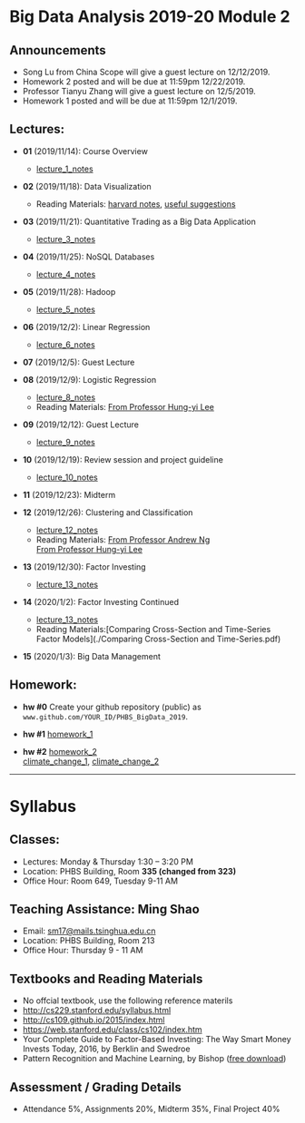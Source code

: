 # Big Data Analysis 2019-20 Module 2

## Announcements
* Song Lu from China Scope will give a guest lecture on 12/12/2019.
* Homework 2 posted and will be due at 11:59pm 12/22/2019.
* Professor Tianyu Zhang will give a guest lecture on 12/5/2019.
* Homework 1 posted and will be due at 11:59pm 12/1/2019.

## Lectures: 
* __01__ (2019/11/14): Course Overview
   * [lecture_1_notes](./lecture_1.pdf)


* __02__ (2019/11/18): Data Visualization
   * Reading Materials: 
   [harvard notes](https://github.com/cs109/2015/raw/master/Lectures/03-EDA.pdf), [useful suggestions](https://trinachi.github.io/data-design-builds/ch18.html)

* __03__ (2019/11/21): Quantitative Trading as a Big Data Application
   * [lecture_3_notes](./lecture_3.pdf)


* __04__ (2019/11/25): NoSQL Databases
   * [lecture_4_notes](./lecture_4.pdf)

* __05__ (2019/11/28): Hadoop
   * [lecture_5_notes](./lecture_5.pdf)

* __06__ (2019/12/2): Linear Regression
   * [lecture_6_notes](./lecture_6.pdf)

* __07__ (2019/12/5): Guest Lecture

* __08__ (2019/12/9): Logistic Regression
   * [lecture_8_notes](./lecture_8.pdf)
   * Reading Materials: 
   [From Professor Hung-yi Lee](./Logistic_Regression.pdf)
   
* __09__ (2019/12/12): Guest Lecture
   * [lecture_9_notes](./Alternative_data_and_factor_investing.pdf)

* __10__ (2019/12/19): Review session and project guideline
   * [lecture_10_notes](./lecture_10.pdf)

* __11__ (2019/12/23): Midterm

* __12__ (2019/12/26): Clustering and Classification
   * [lecture_12_notes](./lecture_12.pdf)
   * Reading Materials: 
   [From Professor Andrew Ng](./AndrewNg_Clustering.ppt)  
   [From Professor Hung-yi Lee](./Lee_SVM.pdf) 

* __13__ (2019/12/30): Factor Investing
   * [lecture_13_notes](./lecture_13.pdf)

* __14__ (2020/1/2): Factor Investing Continued
   * [lecture_13_notes](./lecture_13.pdf)
   * Reading Materials:[Comparing Cross-Section and Time-Series Factor Models](./Comparing Cross-Section and Time-Series.pdf)
   
* __15__ (2020/1/3): Big Data Management

## Homework:
* __hw #0__ Create your github repository (public) as `www.github.com/YOUR_ID/PHBS_BigData_2019`. 

* __hw #1__ [homework_1](./homework_1.pdf)

* __hw #2__ [homework_2](./homework_2.pdf)<br>
	[climate_change_1](./climate_change_1.csv), [climate_change_2](./climate_change_2.csv)

***
# Syllabus

## Classes:
* Lectures: Monday & Thursday 1:30 – 3:20 PM
* Location: PHBS Building, Room __335 (changed from 323)__ 
* Office Hour: Room 649, Tuesday 9-11 AM

## Teaching Assistance: Ming Shao
* Email: sm17@mails.tsinghua.edu.cn
* Location: PHBS Building, Room 213
* Office Hour: Thursday 9 - 11 AM

## Textbooks and Reading Materials
* No offcial textbook, use the following reference materils
* http://cs229.stanford.edu/syllabus.html
* http://cs109.github.io/2015/index.html
* https://web.stanford.edu/class/cs102/index.htm
* Your Complete Guide to Factor-Based Investing: The Way Smart Money Invests Today, 2016, by Berklin and Swedroe 
* Pattern Recognition and Machine Learning, by Bishop ([free download](https://www.microsoft.com/en-us/research/publication/pattern-recognition-machine-learning/))

## Assessment / Grading Details
* Attendance 5%, Assignments 20%, Midterm 35%, Final Project 40%
